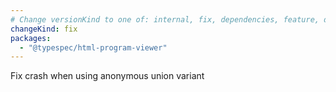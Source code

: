 ```yaml
---
# Change versionKind to one of: internal, fix, dependencies, feature, deprecation, breaking
changeKind: fix
packages:
  - "@typespec/html-program-viewer"
---
```


Fix crash when using anonymous union variant
